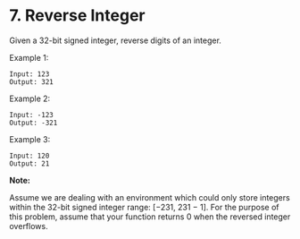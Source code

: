 # 7. Reverse Integer

Given a 32-bit signed integer, reverse digits of an integer.

Example 1:
```
Input: 123
Output: 321
```

Example 2:
```
Input: -123
Output: -321
```

Example 3:
```
Input: 120
Output: 21
```

**Note:**

Assume we are dealing with an environment which could only store integers within the 32-bit signed integer range: [−231,  231 − 1]. For the purpose of this problem, assume that your function returns 0 when the reversed integer overflows.


